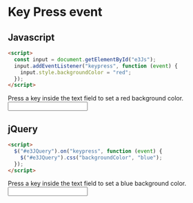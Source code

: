 # Key Press event

## Javascript

```html
<script>
  const input = document.getElementById("e3Js");
  input.addEventListener("keypress", function (event) {
    input.style.backgroundColor = "red";
  });
</script>
```

Press a key inside the text field to set a red background color.
<input type="text" id="e3Js">

## jQuery

```html
<script>
  $("#e3JQuery").on("keypress", function (event) {
    $("#e3JQuery").css("backgroundColor", "blue");
  });
</script>
```

Press a key inside the text field to set a blue background color.
<input type="text" id="e3JQuery">

